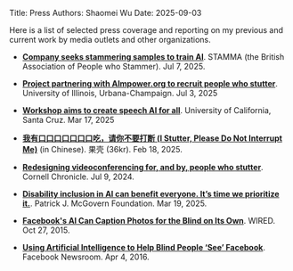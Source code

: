 Title: Press
Authors: Shaomei Wu
Date: 2025-09-03

Here is a list of selected press coverage and reporting on my previous and current work by media outlets and other organizations.

- [**Company seeks stammering samples to train AI**](https://stamma.org/news/company-seeks-stammering-samples-train-ai). STAMMA (the British Association of People who Stammer). Jul 7, 2025.

- [**Project partnering with AImpower.org to recruit people who stutter**](https://speechaccessibilityproject.beckman.illinois.edu/article/2025/07/03/project-partnering-with-aimpower.org-to-recruit-people-who-stutter). University of Illinois, Urbana-Champaign. Jul 3, 2025

- [**Workshop aims to create speech AI for all**](https://news.ucsc.edu/2025/04/workshop-aims-to-create-speech-ai-for-all/). University of California, Santa Cruz. Mar 17, 2025

- [**我有口口口口口口口吃，请你不要打断 (I Stutter, Please Do Not Interrupt Me)**](https://36kr.com/p/3171843570958729) (in Chinese). 果壳 (36kr). Feb 18, 2025. 

- [**Redesigning videoconferencing for, and by, people who stutter**](https://news.cornell.edu/stories/2024/07/redesigning-videoconferencing-and-people-who-stutter). Cornell Chronicle. Jul 9, 2024.

- [**Disability inclusion in AI can benefit everyone. It’s time we prioritize it.**](https://medium.com/patrick-j-mcgovern-foundation/disability-inclusion-in-ai-can-benefit-everyone-its-time-we-prioritize-it-f33c61c2b633). Patrick J. McGovern Foundation. Mar 19, 2025.

- [**Facebook's AI Can Caption Photos for the Blind on Its Own**](https://www.wired.com/2015/10/facebook-artificial-intelligence-describes-photo-captions-for-blind-people/). WIRED. Oct 27, 2015.

- [**Using Artificial Intelligence to Help Blind People ‘See’ Facebook**](https://about.fb.com/news/2016/04/using-artificial-intelligence-to-help-blind-people-see-facebook/). Facebook Newsroom. Apr 4, 2016.

